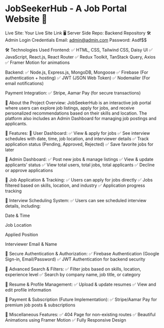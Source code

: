 # JobSeekerHub - A Job Portal Website 🚀



Live Site: Your Live Site Link
🖥️ Server Side Repo: Backend Repository
🛠 Admin Login Credentials
Email: admin@admin.com
Password: Asdf$$

🛠 Technologies Used
Frontend:
✅ HTML, CSS, Tailwind CSS, Daisy UI
✅ JavaScript, React.js, React Router
✅ Redux Toolkit, TanStack Query, Axios
✅ Framer Motion for animations

Backend:
✅ Node.js, Express.js, MongoDB, Mongoose
✅ Firebase (For authentication + hosting)
✅ JWT (JSON Web Token)
✅ Nodemailer (For email notifications)

Payment Integration:
✅ Stripe, Aamar Pay (for secure transactions)

📌 About the Project
Overview:
JobSeekerHub is an interactive job portal where users can explore job listings, apply for jobs, and receive personalized recommendations based on their skills and location. The platform also includes an Admin Dashboard for managing job postings and applicants.

🚀 Features:
🔹 User Dashboard:
✅ View & apply for jobs
✅ See interview schedules with date, time, job location, and interviewer details
✅ Track application status (Pending, Approved, Rejected)
✅ Save favorite jobs for later

🔹 Admin Dashboard:
✅ Post new jobs & manage listings
✅ View & update applicants’ status
✅ View total users, total jobs, total applicants
✅ Decline or approve applications

🔹 Job Application & Tracking:
✅ Users can apply for jobs directly
✅ Jobs filtered based on skills, location, and industry
✅ Application progress tracking

🔹 Interview Scheduling System:
✅ Users can see scheduled interview details, including:

Date & Time

Job Location

Applied Position

Interviewer Email & Name

🔹 Secure Authentication & Authorization:
✅ Firebase Authentication (Google Sign-in, Email/Password)
✅ JWT Authentication for backend security

🔹 Advanced Search & Filters:
✅ Filter jobs based on skills, location, experience level
✅ Search by company name, job title, or category

🔹 Resume & Profile Management:
✅ Upload & update resumes
✅ View and edit profile information

🔹 Payment & Subscription (Future Implementation):
✅ Stripe/Aamar Pay for premium job posts & subscriptions

🔹 Miscellaneous Features:
✅ 404 Page for non-existing routes
✅ Beautiful Animations using Framer Motion
✅ Fully Responsive Design

